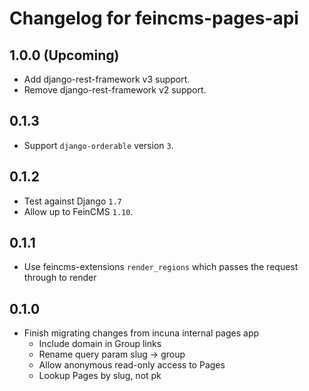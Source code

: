 # Changelog for feincms-pages-api

## 1.0.0 (Upcoming)

* Add django-rest-framework v3 support.
* Remove django-rest-framework v2 support.

## 0.1.3

* Support `django-orderable` version `3`.

## 0.1.2

* Test against Django `1.7`
* Allow up to FeinCMS `1.10`.

## 0.1.1

* Use feincms-extensions `render_regions` which passes the request through to render

## 0.1.0

* Finish migrating changes from incuna internal pages app
    * Include domain in Group links
    * Rename query param slug -> group
    * Allow anonymous read-only access to Pages
    * Lookup Pages by slug, not pk
